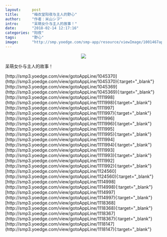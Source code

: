 ```yaml
---
layout:     post
title:      "梅衣堂阳夜与主人的野心"
author:     "作者：米山シヲ"
intro:      "呆萌女仆与主人的故事！"
date:       "2018-02-14 12:17:16"
categories: "阳夜"
tags:       "野心"
image:      "http://smp.yoedge.com/smp-app/resource/viewImage/1001467appline.png"
---
```

<div style="text-align: center">
<p><img src="http://smp.yoedge.com/smp-app/resource/viewImage/1001467appline.png"/></p>
</div>
<p class="post-meta">
<span>呆萌女仆与主人的故事！</span>
</p>
[http://smp3.yoedge.com/view/gotoAppLine/1045370](http://smp3.yoedge.com/view/gotoAppLine/1045370){:target="_blank"}
[http://smp3.yoedge.com/view/gotoAppLine/1045369](http://smp3.yoedge.com/view/gotoAppLine/1045369){:target="_blank"}
[http://smp3.yoedge.com/view/gotoAppLine/1111998](http://smp3.yoedge.com/view/gotoAppLine/1111998){:target="_blank"}
[http://smp3.yoedge.com/view/gotoAppLine/1111997](http://smp3.yoedge.com/view/gotoAppLine/1111997){:target="_blank"}
[http://smp3.yoedge.com/view/gotoAppLine/1111996](http://smp3.yoedge.com/view/gotoAppLine/1111996){:target="_blank"}
[http://smp3.yoedge.com/view/gotoAppLine/1111995](http://smp3.yoedge.com/view/gotoAppLine/1111995){:target="_blank"}
[http://smp3.yoedge.com/view/gotoAppLine/1111994](http://smp3.yoedge.com/view/gotoAppLine/1111994){:target="_blank"}
[http://smp3.yoedge.com/view/gotoAppLine/1111993](http://smp3.yoedge.com/view/gotoAppLine/1111993){:target="_blank"}
[http://smp3.yoedge.com/view/gotoAppLine/1111992](http://smp3.yoedge.com/view/gotoAppLine/1111992){:target="_blank"}
[http://smp3.yoedge.com/view/gotoAppLine/1124560](http://smp3.yoedge.com/view/gotoAppLine/1124560){:target="_blank"}
[http://smp3.yoedge.com/view/gotoAppLine/1114998](http://smp3.yoedge.com/view/gotoAppLine/1114998){:target="_blank"}
[http://smp3.yoedge.com/view/gotoAppLine/1114997](http://smp3.yoedge.com/view/gotoAppLine/1114997){:target="_blank"}
[http://smp3.yoedge.com/view/gotoAppLine/1118368](http://smp3.yoedge.com/view/gotoAppLine/1118368){:target="_blank"}
[http://smp3.yoedge.com/view/gotoAppLine/1118367](http://smp3.yoedge.com/view/gotoAppLine/1118367){:target="_blank"}
[http://smp3.yoedge.com/view/gotoAppLine/1118147](http://smp3.yoedge.com/view/gotoAppLine/1118147){:target="_blank"}


